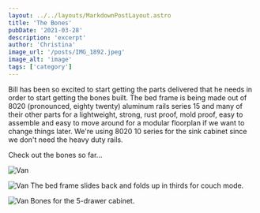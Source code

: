 ```yaml
---
layout: ../../layouts/MarkdownPostLayout.astro
title: 'The Bones'
pubDate: '2021-03-28'
description: 'excerpt'
author: 'Christina'
image_url: '/posts/IMG_1892.jpeg'
image_alt: 'image'
tags: ['category']
---
```


Bill has been so excited to start getting the parts delivered that he needs in order to start getting the bones built. The bed frame is being made out of 8020 (pronounced, eighty twenty) aluminum rails series 15 and many of their other parts for a lightweight, strong, rust proof, mold proof, easy to assemble and easy to move around for a modular floorplan if we want to change things later. We're using 8020 10 series for the sink cabinet since we don't need the heavy duty rails.

Check out the bones so far...

![Van](/posts/IMG_1568-1.jpeg)

![Van](/posts/IMG_0576.jpeg)
The bed frame slides back and folds up in thirds for couch mode.

![Van](/posts/IMG_0564.jpeg)
Bones for the 5-drawer cabinet.
